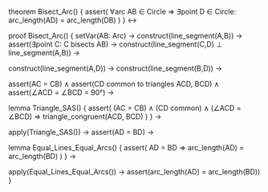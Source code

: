 theorem Bisect_Arc() {
  assert(
    ∀arc AB ∈ Circle ⇒ ∃point D ∈ Circle: 
    arc_length(AD) = arc_length(DB)
  )
} ↔

proof Bisect_Arc() {
  setVar(AB: Arc) →
  construct(line_segment(A,B)) →
  assert(∃point C: C bisects AB) →
  construct(line_segment(C,D) ⊥ line_segment(A,B)) →
  
  construct(line_segment(A,D)) →
  construct(line_segment(B,D)) →
  
  assert(AC = CB) ∧
  assert(CD common to triangles ACD, BCD) ∧
  assert(∠ACD = ∠BCD = 90°) →
  
  lemma Triangle_SAS() {
    assert(
      (AC = CB) ∧
      (CD common) ∧
      (∠ACD = ∠BCD) ⇒
      triangle_congruent(ACD, BCD)
    )
  } →
  
  apply(Triangle_SAS()) →
  assert(AD = BD) →
  
  lemma Equal_Lines_Equal_Arcs() {
    assert(
      AD = BD ⇒
      arc_length(AD) = arc_length(BD)
    )
  } →
  
  apply(Equal_Lines_Equal_Arcs()) →
  assert(arc_length(AD) = arc_length(BD))
}